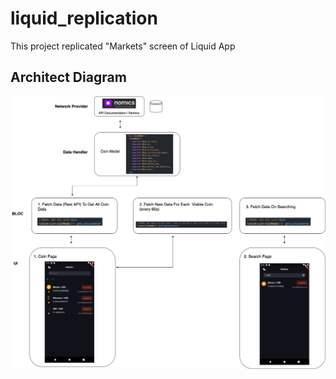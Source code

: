 # liquid_replication

This project replicated "Markets" screen of Liquid App

## Architect Diagram

![Architect Diagram](https://github.com/hmdduc96/liquid_replication/blob/5c310be2e51ed2940cb4e882a6a0b7e685b62c75/assets/architect.png)
